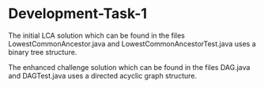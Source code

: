 # Development-Task-1

The initial LCA solution which can be found in the files LowestCommonAncestor.java and LowestCommonAncestorTest.java uses a binary tree structure.

The enhanced challenge solution which can be found in the files DAG.java and DAGTest.java uses a directed acyclic graph structure.
